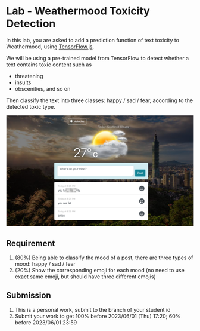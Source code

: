 # Lab - Weathermood Toxicity Detection

In this lab, you are asked to add a prediction function of text toxicity to Weathermood, using [TensorFlow.js](https://www.tensorflow.org/js).

We will be using a pre-trained model from TensorFlow to detect whether a text contains toxic content such as 
- threatening 
- insults
- obscenities, and so on

Then classify the text into three classes: happy / sad / fear, according to the detected toxic type.

![snapshot](img/img1.png)

## Requirement

1. (80%) Being able to classify the mood of a post, there are three types of mood: happy / sad / fear
2. (20%) Show the corresponding emoji for each mood (no need to use exact same emoji, but should have three different emojis)

## Submission

1. This is a personal work, submit to the branch of your student id
2. Submit your work to get 100% before 2023/06/01 (Thu) 17:20; 60% before 2023/06/01 23:59

